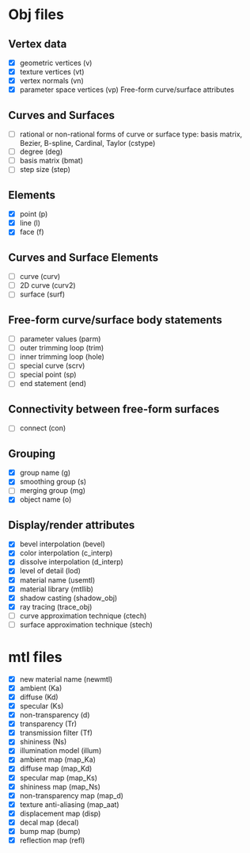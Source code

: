 # Obj files
## Vertex data
- [x] geometric vertices (v)  
- [x] texture vertices (vt)  
- [x] vertex normals (vn)  
- [x] parameter space vertices (vp) Free-form curve/surface attributes  

## Curves and Surfaces
- [ ] rational or non-rational forms of curve or surface type: basis matrix, Bezier, B-spline, Cardinal, Taylor (cstype)  
- [ ] degree (deg)  
- [ ] basis matrix (bmat)  
- [ ] step size (step)  

## Elements
- [x] point (p)  
- [x] line (l)  
- [x] face (f)  

## Curves and Surface Elements
- [ ] curve (curv)  
- [ ] 2D curve (curv2)  
- [ ] surface (surf)  

## Free-form curve/surface body statements
- [ ] parameter values (parm)  
- [ ] outer trimming loop (trim)  
- [ ] inner trimming loop (hole)  
- [ ] special curve (scrv)  
- [ ] special point (sp)  
- [ ] end statement (end)  

## Connectivity between free-form surfaces
- [ ] connect (con)  

## Grouping
- [x] group name (g)  
- [x] smoothing group (s)  
- [ ] merging group (mg)  
- [x] object name (o)  

## Display/render attributes
- [x] bevel interpolation (bevel)  
- [x] color interpolation (c_interp)  
- [x] dissolve interpolation (d_interp)  
- [x] level of detail (lod)  
- [x] material name (usemtl)  
- [x] material library (mtllib)  
- [x] shadow casting (shadow_obj)  
- [x] ray tracing (trace_obj)  
- [ ] curve approximation technique (ctech)  
- [ ] surface approximation technique (stech)  

# mtl files
- [x] new material name (newmtl)  
- [x] ambient (Ka)  
- [x] diffuse (Kd)  
- [x] specular (Ks)  
- [x] non-transparency (d)  
- [x] transparency (Tr)  
- [x] transmission filter (Tf)  
- [x] shininess (Ns)  
- [x] illumination model (illum)  
- [x] ambient map (map_Ka)  
- [x] diffuse map (map_Kd)  
- [x] specular map (map_Ks)  
- [x] shininess map (map_Ns)  
- [x] non-transparency map (map_d)  
- [x] texture anti-aliasing (map_aat)  
- [x] displacement map (disp)  
- [x] decal map (decal)  
- [x] bump map (bump)  
- [x] reflection map (refl)  

